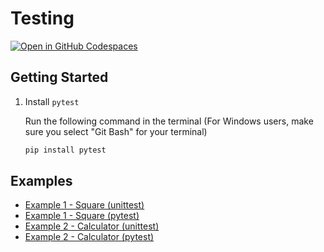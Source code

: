 # Testing

[![Open in GitHub Codespaces](https://github.com/codespaces/badge.svg)](https://codespaces.new/ianchen06/techin509?quickstart=1)

## Getting Started

1. Install `pytest`

    Run the following command in the terminal (For Windows users, make sure you select "Git Bash" for your terminal)
    ```bash
    pip install pytest
    ```

## Examples

- [Example 1 - Square (unittest)](./example1_square_unittest/README.md)
- [Example 1 - Square (pytest)](./example1_square_pytest/README.md)
- [Example 2 - Calculator (unittest)](./example2_calculator_unittest/README.md)
- [Example 2 - Calculator (pytest)](./example2_calculator_pytest/README.md)